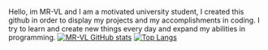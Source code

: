 Hello, im MR-VL and I am a motivated university student, I created 
this github in order to display my projects and my accomplishments
in coding. I try to learn and create new things every day and expand 
my abilities in programming.
[![MR-VL GitHub stats](https://github-readme-stats.vercel.app/api?username=MR-VL)](https://github.com/MR-VL/github-readme-stats)
[![Top Langs](https://github-readme-stats.vercel.app/api/top-langs/?username=MR-VL&layout=pie)](https://github.com/MR-VL/github-readme-stats)
<!--
**MR-VL/MR-VL** is a ✨ _special_ ✨ repository because its `README.md` (this file) appears on your GitHub profile.

Here are some ideas to get you started:

- 🔭 I’m currently working on ...
- 🌱 I’m currently learning ...
- 👯 I’m looking to collaborate on ...
- 🤔 I’m looking for help with ...
- 💬 Ask me about ...
- 📫 How to reach me: ...
- 😄 Pronouns: ...
- ⚡ Fun fact: ...
-->
